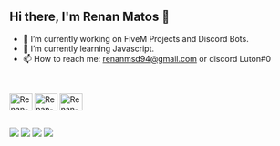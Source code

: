 ## Hi there, I'm Renan Matos 👋

- 🔭 I’m currently working on FiveM Projects and Discord Bots.
- 🌱 I’m currently learning Javascript.
- 📫 How to reach me: renanmsd94@gmail.com or discord Luton#0

##

<div style="display: inline_block"><br>
  <img align="center" alt="Renan-Lua" height="30" width="40" src="https://cdn.jsdelivr.net/gh/devicons/devicon@latest/icons/lua/lua-plain.svg" />
  <img align="center" alt="Renan-Js" height="30" width="40" src="https://cdn.jsdelivr.net/gh/devicons/devicon@latest/icons/javascript/javascript-original.svg" />
  <img align="center" alt="Renan-Node" height="30" width="40" src="https://cdn.jsdelivr.net/gh/devicons/devicon@latest/icons/nodejs/nodejs-plain-wordmark.svg" />
</div>

##

<div> 
  <a href="https://instagram.com/renanmts_" target="_blank"><img src="https://img.shields.io/badge/-Instagram-%23E4405F?style=for-the-badge&logo=instagram&logoColor=white" target="_blank"></a>
 	<a href="https://www.twitch.tv/lutonzinho" target="_blank"><img src="https://img.shields.io/badge/Twitch-9146FF?style=for-the-badge&logo=twitch&logoColor=white" target="_blank"></a>
  <a href="https://discord.gg/39exsqGNVD" target="_blank"><img src="https://img.shields.io/badge/Discord-7289DA?style=for-the-badge&logo=discord&logoColor=white" target="_blank"></a> 
  <a href = "mailto:renanmsd94@gmail.com"><img src="https://img.shields.io/badge/-Gmail-%23333?style=for-the-badge&logo=gmail&logoColor=white" target="_blank"></a>
</div>
